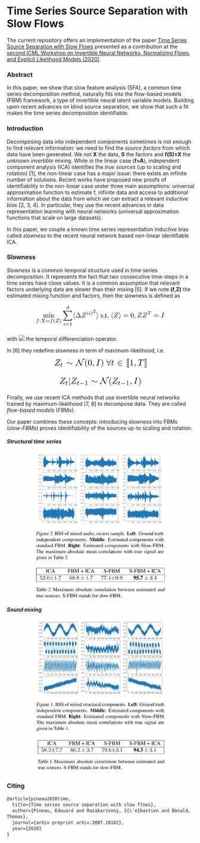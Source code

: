 # Time Series Source Separation with Slow Flows

The current repository offers an implementation of the paper [Time Series Source Separation with Slow Flows](https://arxiv.org/pdf/2007.10182.pdf) presented as a contribution at the [second ICML Workshop on Invertible Neural Networks, Normalizing Flows, and Explicit Likelihood Models (2020)](https://invertibleworkshop.github.io/). 

### Abstract

In this paper, we show that slow feature analysis (SFA), a common time series decomposition method, naturally fits into the flow-based models (FBM) framework, a type of invertible neural latent variable models. Building upon recent advances on blind source separation, we show that such a fit makes the time series decomposition
identifiable.

### Introduction

Decomposing data into independent components sometimes is not enough to find relevant information: we need to find the *source factors* from which data have been generated. We not **X** the data, **S** the factors and **f(S)=X** the *unknown invertible* mixing. While in the linear case (**f=A**), independent component analysis (ICA) identifies the *true sources* (up to scaling and rotation) [1], the non-linear case has a major issue: there exists an infinite number of solutions. Recent works have proposed new proofs of identifiability in the non-linear case under three main assumptions: universal approximation function to estimate f, infinite data and access to additional information about the data from which we can extract a relevant *inductive bias* [2, 3, 4]. In particular, they use the recent advances in data representation learning with neural networks (universal approximation functions that scale on large datasets). 

In this paper, we couple a known time series representation inductive bias called *slowness* to the recent neural network based non-linear identifiable ICA. 

### Slowness

*Slowness* is a common temporal structure used in time series decomposition. It represents the fact that two consecutive time-steps in a time series have close values. It is a common assumption that relevant factors underlying data are slower than their mixing [5]. If we note **(f,Z)** the estimated mixing function and factors, then the slowness is defined as

<p align="center">
  <img src="https://github.com/edouardpineau/Time-Series-Source-Separation-with-Slow-Flows/blob/main/images/eq_slowness.png" width="350">
</p>

with <img src="https://latex.codecogs.com/gif.latex?\Delta  " /> the temporal differenciation operator. 

In [6] they redefine slowness in term of maximum-likelihood, i.e.

<p align="center">
  <img src="https://github.com/edouardpineau/Time-Series-Source-Separation-with-Slow-Flows/blob/main/images/eq_ML_slowness_2.png" width="250">
</p>

<p align="center">
    <img src="https://github.com/edouardpineau/Time-Series-Source-Separation-with-Slow-Flows/blob/main/images/eq_ML_slowness.png" width="220">
</p>

Finally, we use recent ICA methods that use invertible neural networks trained by maximum-likelihood [7, 8] to decompose data. They are called *flow-based models* (FBMs). 

Our paper combines these concepts: introducing slowness into FBMs (*slow-FBMs*) proves identifiability of the sources up-to scaling and rotation. 

##### Structural time series

<p align="center">
  <img src="https://github.com/edouardpineau/Time-Series-Source-Separation-with-Slow-Flows/blob/main/images/slowness_sound.png" width="350">
</p>


<p align="center">
  <img src="https://github.com/edouardpineau/Time-Series-Source-Separation-with-Slow-Flows/blob/main/images/slowness_sound_table.png" width="350">
</p>

##### Sound mixing

<p align="center">
  <img src="https://github.com/edouardpineau/Time-Series-Source-Separation-with-Slow-Flows/blob/main/images/slowness_structural.png" width="350">
</p>

<p align="center">
  <img src="https://github.com/edouardpineau/Time-Series-Source-Separation-with-Slow-Flows/blob/main/images/slowness_structural_table.png" width="350">
</p>

### Citing

    @article{pineau2020time,
      title={Time series source separation with slow flows},
      author={Pineau, Edouard and Razakarivony, S{\'e}bastien and Bonald, Thomas},
      journal={arXiv preprint arXiv:2007.10182},
      year={2020}
    }
